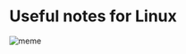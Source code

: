 # Useful notes for Linux

![meme](https://external-preview.redd.it/limcFhmJ144PuhVyhAQjbJnaFRB4Xlkvi4HkaSGsvXE.jpg?s=89827b624ddc0899be039cea1286ab441ed9e60e)
